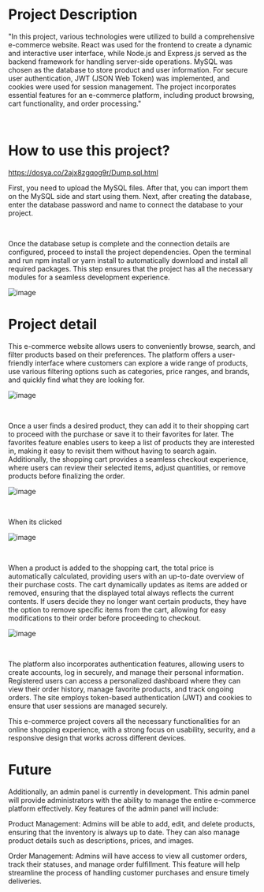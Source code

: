 # Project Description

"In this project, various technologies were utilized to build a comprehensive e-commerce website. React was used for the frontend to create a dynamic and interactive user interface, while Node.js and Express.js served as the backend framework for handling server-side operations. MySQL was chosen as the database to store product and user information. For secure user authentication, JWT (JSON Web Token) was implemented, and cookies were used for session management. The project incorporates essential features for an e-commerce platform, including product browsing, cart functionality, and order processing."

<br>

# How to use this project?

https://dosya.co/2ajx8zgqog9r/Dump.sql.html


First, you need to upload the MySQL files. After that, you can import them on the MySQL side and start using them.
Next, after creating the database, enter the database password and name to connect the database to your project.

<br>

Once the database setup is complete and the connection details are configured, proceed to install the project dependencies. Open the terminal and run npm install or yarn install to automatically download and install all required packages. This step ensures that the project has all the necessary modules for a seamless development experience.

![image](https://github.com/user-attachments/assets/0c609a95-4c75-4fa7-a4bf-7bd14ebdf9bd)


# Project detail

This e-commerce website allows users to conveniently browse, search, and filter products based on their preferences. The platform offers a user-friendly interface where customers can explore a wide range of products, use various filtering options such as categories, price ranges, and brands, and quickly find what they are looking for.

![image](https://github.com/user-attachments/assets/9350cbd9-aa14-4c93-8290-fe7e0cfed1e3)

<br>

Once a user finds a desired product, they can add it to their shopping cart to proceed with the purchase or save it to their favorites for later. The favorites feature enables users to keep a list of products they are interested in, making it easy to revisit them without having to search again. Additionally, the shopping cart provides a seamless checkout experience, where users can review their selected items, adjust quantities, or remove products before finalizing the order.

![image](https://github.com/user-attachments/assets/4199e9c9-57f2-478e-a394-103998694547)

<br>


When its clicked

![image](https://github.com/user-attachments/assets/47f1e980-2eab-4ecb-9fb5-b9b2e2c941de)

<br>

When a product is added to the shopping cart, the total price is automatically calculated, providing users with an up-to-date overview of their purchase costs. The cart dynamically updates as items are added or removed, ensuring that the displayed total always reflects the current contents. If users decide they no longer want certain products, they have the option to remove specific items from the cart, allowing for easy modifications to their order before proceeding to checkout.

![image](https://github.com/user-attachments/assets/1240ef77-d261-42ca-ab8b-51159acaa3fd)

<br>

The platform also incorporates authentication features, allowing users to create accounts, log in securely, and manage their personal information. Registered users can access a personalized dashboard where they can view their order history, manage favorite products, and track ongoing orders. The site employs token-based authentication (JWT) and cookies to ensure that user sessions are managed securely.

This e-commerce project covers all the necessary functionalities for an online shopping experience, with a strong focus on usability, security, and a responsive design that works across different devices.


# Future

Additionally, an admin panel is currently in development. This admin panel will provide administrators with the ability to manage the entire e-commerce platform effectively. Key features of the admin panel will include:

Product Management: Admins will be able to add, edit, and delete products, ensuring that the inventory is always up to date. They can also manage product details such as descriptions, prices, and images.

Order Management: Admins will have access to view all customer orders, track their statuses, and manage order fulfillment. This feature will help streamline the process of handling customer purchases and ensure timely deliveries.






